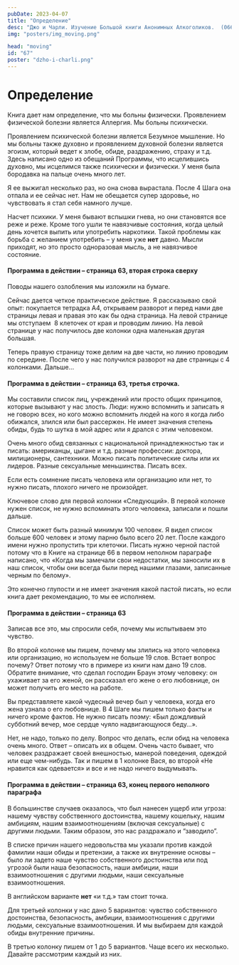 ```yaml
---
pubDate: 2023-04-07
title: "Определение"
desc: "Джо и Чарли. Изучение Большой книги Анонимных Алкоголиков.  (066)"
img: "posters/img_moving.png"

head: "moving"
id: "67"
poster: "dzho-i-charli.png"
---
```


# Определение

Книга дает нам определение, что мы больны физически. Проявлением физической болезни является Аллергия. Мы больны психически.

Проявлением психической болезни является Безумное мышление. Но мы больны также духовно и проявлением духовной болезни является эгоизм, который ведет к злобе, обиде, раздражению, страху и т.д. Здесь написано одно из обещаний Программы, что исцелившись духовно, мы исцелимся также психически и физически. У меня была бородавка на пальце очень много лет.

Я ее выжигал несколько раз, но она снова вырастала. После 4 Шага она отпала и ее сейчас нет. Нам не обещается супер здоровье, но чувствовать я стал себя намного лучше.

Насчет психики. У меня бывают вспышки гнева, но они становятся все реже и реже. Кроме того ушли те навязчивые состояния, когда целый день хочется выпить или употребить наркотики. Такой проблемы как борьба с желанием употребить – у меня уже **нет** давно. Мысли приходят, но это просто одноразовая мысль, а не навязчивое состояние.

#### Программа в действии – страница 63, вторая строка сверху

Поводы нашего озлобления мы изложили на бумаге.

Сейчас дается четкое практическое действие. Я рассказываю свой опыт: покупается тетрадка А4, открываем разворот и перед нами две страницы левая и правая это как бы одна страница. На левой странице мы отступаем  8 клеточек от края и проводим линию. На левой странице у нас получилось две колонки одна маленькая другая большая.

Теперь правую страницу тоже делим на две части, но линию проводим по середине. После чего у нас получился разворот на две страницы с 4 колонками. Дальше…

#### Программа в действии – страница 63, третья строчка.

Мы составили список лиц, учреждений или просто общих принципов, которые вызывают у нас злость.
Люди: нужно вспомнить и записать я не говорю всех, но кого можно вспомнить людей на кого я когда либо обижался, злился или был рассержен. Не имеет значения степень обиды, будь то шутка в мой адрес или я дрался с этим человеком.

Очень много обид связанных с национальной принадлежностью так и писать: американцы, цыгане и т.д. разные профессии: доктора, милиционеры, сантехники. Можно писать политические силы или их лидеров. Разные сексуальные меньшинства. Писать всех.

Если есть сомнение писать человека или организацию или нет, то нужно писать, плохого ничего не произойдет.

Ключевое слово для первой колонки «Следующий». В первой колонке нужен список, не нужно вспоминать этого человека, записали и пошли дальше.

Список может быть разный минимум 100 человек. Я видел список больше 600 человек и этому парню было всего 20 лет.
После каждого имени нужно пропустить три клеточки. Писать нужно черной пастой потому что в Книге на странице 66 в первом неполном параграфе написано, что «Когда мы замечали свои недостатки, мы заносили их в наш список, чтобы они всегда были перед нашими глазами, записанные черным по белому».

Это конечно глупости и не имеет значения какой пастой писать, но если книга дает рекомендацию, то мы ее исполняем.

#### Программа в действии – страница 63

Записав все это, мы спросили себя, почему мы испытываем это чувство.

Во второй колонке мы пишем, почему мы злились на этого человека или организацию, но используем не больше 19 слов. Встает вопрос почему? Ответ потому что в примере из книги нам дано 19 слов. Обратите внимание, что сделал господин Браун этому человеку: он ухаживает за его женой, он рассказал его жене о его любовнице, он может получить его место на работе.

Вы представляете какой чудесный вечер был у человека, когда его жена узнала о его любовнице. В 4 Шаге мы пишем только факты и ничего кроме фактов. Не нужно писать поэму: «Был дождливый субботний вечер, мое сердце чуяло надвигающуюся беду…».

Нет, не надо, только по делу. Вопрос что делать, если обид на человека очень много. Ответ – описать их в общем. Очень часто бывает, что человек раздражает своей внешностью, манерой поведения, одеждой или еще чем-нибудь.
Так и пишем в 1 колонке Вася, во второй «Не нравится как одевается» и все и не надо ничего выдумывать.

#### Программа в действии – страница 63, конец первого неполного параграфа

В большинстве случаев оказалось, что был нанесен ущерб или угроза: нашему чувству собственного достоинства, нашему кошельку, нашим амбициям, нашим взаимоотношениям (включая сексуальные) с другими людьми. Таким образом, это нас раздражало и “заводило”.

В списке причин нашего недовольства мы указали против каждой фамилии наши обиды и претензии, а также их внутренние основы – было ли задето наше чувство собственного достоинства или под угрозой были наша безопасность, наши амбиции, наши взаимоотношения с другими людьми, наши сексуальные взаимоотношения.

В английском варианте **нет** «и т.д.» там стоит точка.

Для третьей колонки у нас дано 5 вариантов: чувство собственного достоинства, безопасность, амбиции, взаимоотношения с другими людьми, сексуальные взаимоотношения. И мы выбираем для каждой обиды внутренние причины.

В третью колонку пишем от 1 до 5 вариантов. Чаще всего их несколько.
Давайте рассмотрим каждый из них.
